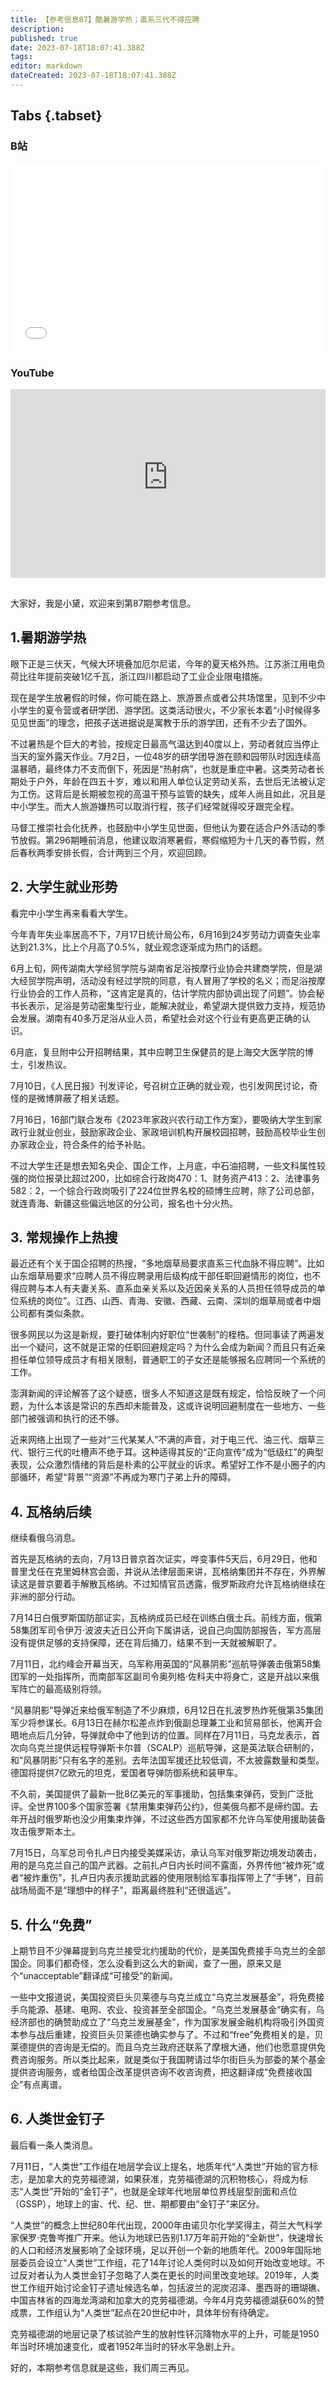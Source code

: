```yaml
---
title: 【参考信息87】酷暑游学热；直系三代不得应聘
description: 
published: true
date: 2023-07-18T18:07:41.388Z
tags: 
editor: markdown
dateCreated: 2023-07-18T18:07:41.388Z
---
```


## Tabs {.tabset}
### B站
<div style="position: relative; padding: 30% 45%;">
<iframe style="position: absolute; width: 100%; height: 100%; left: 0; top: 0;" src="//player.bilibili.com/player.html?&bvid=BV1BX4y1Y7Nn&page=1&as_wide=1&high_quality=1&danmaku=1&autoplay=0" scrolling="no" border="0" frameborder="no" framespacing="0" allowfullscreen="true"></iframe>
</div>

### YouTube
<div style="position: relative; padding: 30% 45%;">
<iframe style="position: absolute; top: 0; left: 0; width: 100%; height: 100%;" src="https://www.youtube-nocookie.com/embed/YouTubeVID" title="YouTube video player" frameborder="0" allow="accelerometer; autoplay; clipboard-write; encrypted-media; gyroscope; picture-in-picture" allowfullscreen></iframe>
</div>

## 

大家好，我是小黛，欢迎来到第87期参考信息。

## 1.暑期游学热

眼下正是三伏天，气候大环境叠加厄尔尼诺，今年的夏天格外热。江苏浙江用电负荷比往年提前突破1亿千瓦，浙江四川都启动了工业企业限电措施。

现在是学生放暑假的时候，你可能在路上、旅游景点或者公共场馆里，见到不少中小学生的夏令营或者研学团、游学团。这类活动很火，不少家长本着“小时候得多见见世面”的理念，把孩子送进据说是寓教于乐的游学团，还有不少去了国外。

不过暑热是个巨大的考验，按规定日最高气温达到40度以上，劳动者就应当停止当天的室外露天作业。7月2日，一位48岁的研学团导游在颐和园带队时因连续高温暴晒，最终体力不支而倒下，死因是“热射病”，也就是重症中暑。这类劳动者长期处于户外，年龄在四五十岁，难以和用人单位认定劳动关系，去世后无法被认定为工伤。这背后是长期被忽视的高温干预与监管的缺失，成年人尚且如此，况且是中小学生。而大人旅游嫌热可以取消行程，孩子们经常就得咬牙跟完全程。

马督工推崇社会化抚养，也鼓励中小学生见世面，但他认为要在适合户外活动的季节放假。第296期睡前消息，他建议取消寒暑假，寒假缩短为十几天的春节假，然后春秋两季安排长假，合计两到三个月，欢迎回顾。

## 2. 大学生就业形势

看完中小学生再来看看大学生。

今年青年失业率居高不下，7月17日统计局公布，6月16到24岁劳动力调查失业率达到21.3%，比上个月高了0.5%，就业观念逐渐成为热门的话题。

6月上旬，网传湖南大学经贸学院与湖南省足浴按摩行业协会共建商学院，但是湖大经贸学院声明，活动没有经过学院的同意，有人冒用了学校的名义；而足浴按摩行业协会的工作人员称，“这肯定是真的，估计学院内部协调出现了问题”。协会秘书长表示，足浴是劳动密集型行业，能解决就业，希望湖大提供致力支持，规范协会发展。湖南有40多万足浴从业人员，希望社会对这个行业有更高更正确的认识。

6月底，复旦附中公开招聘结果，其中应聘卫生保健员的是上海交大医学院的博士，引发热议。

7月10日，《人民日报》刊发评论，号召树立正确的就业观，也引发网民讨论，奇怪的是微博屏蔽了相关话题。

7月16日，16部门联合发布《2023年家政兴农行动工作方案》，要吸纳大学生到家政行业就业创业，鼓励家政企业、家政培训机构开展校园招聘，鼓励高校毕业生创办家政企业，符合条件的给予补贴。

不过大学生还是想去知名央企、国企工作，上月底，中石油招聘，一些文科属性较强的岗位报录比超过200，比如综合行政岗470：1、财务资产413：2、法律事务582：2，一个综合行政岗吸引了224位世界名校的硕博生应聘，除了公司总部，就连青海、新疆这些偏远地区的分公司，报名也十分火热。

## 3. 常规操作上热搜

最近还有个关于国企招聘的热搜，“多地烟草局要求直系三代血脉不得应聘”。比如山东烟草局要求“应聘人员不得应聘录用后级构成干部任职回避情形的岗位，也不得应聘与本人有夫妻关系、直系血亲关系以及近因亲关系的人员担任领导成员的单位系统的岗位”。江西、山西、青海、安徽、西藏、云南、深圳的烟草局或者中烟公司都有类似条款。

很多网民以为这是新规，要打破体制内好职位“世袭制”的桎梏。但同事读了两遍发出一个疑问，这不就是正常的任职回避规定吗？为什么会成为新闻？而且只有近亲担任单位领导成员才有相关限制，普通职工的子女还是能够报名应聘同一个系统的工作。

澎湃新闻的评论解答了这个疑惑，很多人不知道这是既有规定，恰恰反映了一个问题，为什么本该是常识的东西却未能普及，这或许说明回避制度在一些地方、一些部门被强调和执行的还不够。

近来网络上出现了一些对“三代某某人”不满的声音，对于电三代、油三代、烟草三代、银行三代的吐槽声不绝于耳。这种适得其反的“正向宣传”成为“低级红”的典型表现，公众激烈情绪的背后是朴素的公平就业的诉求。希望好工作不是小圈子的内部循环，希望“背景”“资源”不再成为寒门子弟上升的障碍。

## 4. 瓦格纳后续

继续看俄乌消息。

首先是瓦格纳的去向，7月13日普京首次证实，哗变事件5天后，6月29日，他和普里戈任在克里姆林宫会面，并说从法律层面来讲，瓦格纳集团并不存在，外界解读这是普京要着手解散瓦格纳。不过知情官员透露，俄罗斯政府允许瓦格纳继续在非洲的部分行动。

7月14日白俄罗斯国防部证实，瓦格纳成员已经在训练白俄士兵。前线方面，俄第58集团军司令伊万·波波夫近日公开向下属讲话，说自己向国防部报告，军方高层没有提供足够的支持保障，还在背后捅刀，结果不到一天就被解职了。

7月11日，北约峰会开幕当天，乌军称用英国的“风暴阴影”巡航导弹袭击俄第58集团军的一处指挥所，而南部军区副司令奥列格·佐科夫中将身亡，这是开战以来俄军阵亡的最高级别将领。

“风暴阴影”导弹近来给俄军制造了不少麻烦，6月12日在扎波罗热炸死俄第35集团军少将参谋长。6月13日在赫尔松差点炸到俄副总理兼工业和贸易部长，他离开会晤地点后几分钟，导弹就命中了他到访的位置。同样在7月11日，马克龙表示，首次向乌克兰提供远程导弹斯卡尔普（SCALP）巡航导弹，这是英法联合研制的，和“风暴阴影”只有名字的差别。去年法国军援还比较低调，不太披露数量和类型。德国将提供7亿欧元的坦克，爱国者导弹防御系统和装甲车。

不久前，美国提供了最新一批8亿美元的军事援助，包括集束弹药，受到广泛批评。全世界100多个国家签署《禁用集束弹药公约》，但美俄乌都不是缔约国。去年开战时俄罗斯也没少用集束炸弹，不过这些西方国家都不允许乌军使用援助装备攻击俄罗斯本土。

7月15日，乌军总司令扎卢日内接受美媒采访，承认乌军对俄罗斯边境发动袭击，用的是乌克兰自己的国产武器。之前扎卢日内长时间不露面，外界传他“被炸死”或者“被炸重伤”，扎卢日内表示援助武器的使用限制给军事指挥带上了“手铐”，目前战场局面不是“理想中的样子”，距离最终胜利“还很遥远”。

## 5. 什么“免费”

上期节目不少弹幕提到乌克兰接受北约援助的代价，是美国免费接手乌克兰的全部国企。同事们都奇怪，怎么没看到这么大的新闻，查了一圈，原来又是个“unacceptable”翻译成“可接受”的新闻。

一些中文报道说，美国投资巨头贝莱德与乌克兰成立“乌克兰发展基金”，将免费接手乌能源、基建、电网、农业、投资甚至全部国企。“乌克兰发展基金”确实有，乌经济部也的确赞助成立了“乌克兰发展基金”，作为国家发展金融机构将吸引外国资本参与战后重建，投资巨头贝莱德也确实参与了。不过和“free”免费相关的是，贝莱德提供的咨询是无偿的。而且乌克兰政府还联系了摩根大通，他们也愿意提供免费咨询服务。所以类比起来，就是类似于我国聘请过华尔街巨头为部委的某个基金提供咨询服务，或者给国企改革提供咨询不收咨询费，把这翻译成“免费接收国企”有点离谱。

## 6. 人类世金钉子

最后看一条人类消息。

7月11日，“人类世”工作组在地层学会议上提名，地质年代“人类世”开始的官方标志，是加拿大的克劳福德湖，如果获准，克劳福德湖的沉积物核心，将成为标志“人类世”开始的“金钉子”，也就是全球年代地层单位界线层型剖面和点位（GSSP），地球上的宙、代、纪、世、期都要由“金钉子”来区分。

“人类世”的概念上世纪80年代出现，2000年由诺贝尔化学奖得主，荷兰大气科学家保罗·克鲁岑推广开来。他认为地球已告别1.17万年前开始的“全新世”，快速增长的人口和经济发展影响了全球环境，足以开创一个新的地质年代。2009年国际地层委员会设立“人类世”工作组，花了14年讨论人类何时以及如何开始改变地球。不过反对者认为人类世金钉子忽略了人类在更长的时间里改变地球。2019年，人类世工作组开始讨论金钉子遗址候选名单，包括波兰的泥炭沼泽、墨西哥的珊瑚礁、中国吉林省的四海龙湾湖和加拿大的克劳福德湖。今年4月克劳福德湖获60%的赞成票，工作组认为“人类世”起点在20世纪中叶，具体年份有待确定。

克劳福德湖的地层记录了核试验产生的放射性钚沉降物水平的上升，可能是1950年当时环境加速变化，或者1952年当时的钚水平急剧上升。

好的，本期参考信息就是这些，我们周三再见。


